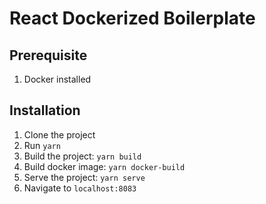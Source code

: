 # React Dockerized Boilerplate

## Prerequisite
1. Docker installed

## Installation
1. Clone the project
2. Run `yarn`
3. Build the project: `yarn build`
4. Build docker image: `yarn docker-build`
5. Serve the project: `yarn serve`
6. Navigate to `localhost:8083`